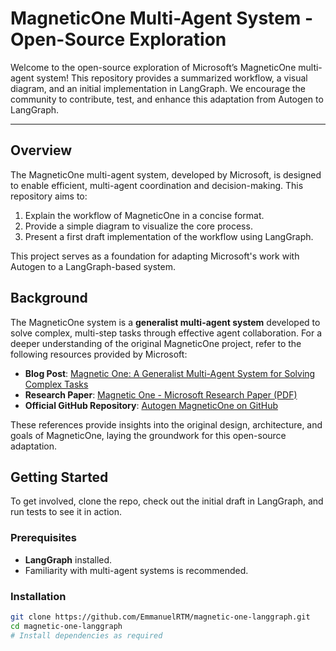 # MagneticOne Multi-Agent System - Open-Source Exploration

Welcome to the open-source exploration of Microsoft’s MagneticOne multi-agent system! This repository provides a summarized workflow, a visual diagram, and an initial implementation in LangGraph. We encourage the community to contribute, test, and enhance this adaptation from Autogen to LangGraph.

---


## Overview

The MagneticOne multi-agent system, developed by Microsoft, is designed to enable efficient, multi-agent coordination and decision-making. This repository aims to:
1. Explain the workflow of MagneticOne in a concise format.
2. Provide a simple diagram to visualize the core process.
3. Present a first draft implementation of the workflow using LangGraph.

This project serves as a foundation for adapting Microsoft's work with Autogen to a LangGraph-based system.

## Background

The MagneticOne system is a **generalist multi-agent system** developed to solve complex, multi-step tasks through effective agent collaboration. For a deeper understanding of the original MagneticOne project, refer to the following resources provided by Microsoft:

- **Blog Post**: [Magnetic One: A Generalist Multi-Agent System for Solving Complex Tasks](https://www.microsoft.com/en-us/research/articles/magentic-one-a-generalist-multi-agent-system-for-solving-complex-tasks/)
- **Research Paper**: [Magnetic One - Microsoft Research Paper (PDF)](https://www.microsoft.com/en-us/research/uploads/prod/2024/11/Magentic-One.pdf)
- **Official GitHub Repository**: [Autogen MagneticOne on GitHub](https://github.com/microsoft/autogen/tree/main/python/packages/autogen-magentic-one)

These references provide insights into the original design, architecture, and goals of MagneticOne, laying the groundwork for this open-source adaptation.

## Getting Started

To get involved, clone the repo, check out the initial draft in LangGraph, and run tests to see it in action. 

### Prerequisites

- **LangGraph** installed.
- Familiarity with multi-agent systems is recommended.

### Installation

```bash
git clone https://github.com/EmmanuelRTM/magnetic-one-langgraph.git
cd magnetic-one-langgraph
# Install dependencies as required
